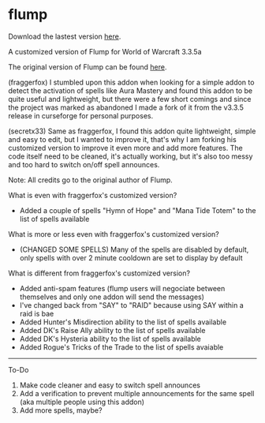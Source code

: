 flump
=====

Download the lastest version [here](https://github.com/SecretX33/flump/releases/latest/download/Flump.zip).

A customized version of Flump for World of Warcraft 3.3.5a

The original version of Flump can be found [here](http://wow.curseforge.com/addons/flump).

(fraggerfox) I stumbled upon this addon when looking for a simple addon to detect the activation of spells like Aura Mastery
and found this addon to be quite useful and lightweight, but there were a few short comings and since the project
was marked as abandoned I made a fork of it from the v3.3.5 release in curseforge for personal purposes.

(secretx33) Same as fraggerfox, I found this addon quite lightweight, simple and easy to edit, but I wanted to improve it, that's why I am forking his customized version to improve it even more and add more features. The code itself need to be cleaned, it's actually working, but it's also too messy and too hard to switch on/off spell announces.

Note: All credits go to the original author of Flump.

What is even with fraggerfox's customized version?

* Added a couple of spells "Hymn of Hope" and "Mana Tide Totem" to the list of spells available

What is more or less even with fraggerfox's customized version?

* (CHANGED SOME SPELLS) Many of the spells are disabled by default, only spells with over 2 minute cooldown are set to display by default

What is different from fraggerfox's customized version?

* Added anti-spam features (flump users will negociate between themselves and only one addon will send the messages)
* I've changed back from "SAY" to "RAID" because using SAY within a raid is bae
* Added Hunter's Misdirection ability to the list of spells available
* Added DK's Raise Ally ability to the list of spells available
* Added DK's Hysteria ability to the list of spells available
* Added Rogue's Tricks of the Trade to the list of spells avaiable

-----
To-Do 

1. Make code cleaner and easy to switch spell announces
2. Add a verification to prevent multiple announcements for the same spell (aka multiple people using this addon)
3. Add more spells, maybe?
